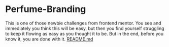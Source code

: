 # Perfume-Branding
This is one of those newbie challenges from frontend mentor. You see and immediately you think this will be easy, but then you find yourself struggling to keep it flowing as easy as you thought it to be. But in the end, before you know it, you are done with it.
[README.md](https://github.com/Kixzy/Perfume-Branding/files/9418088/README.md)
